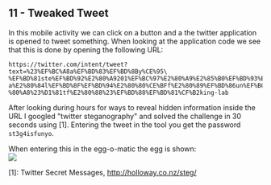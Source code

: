 11 - Tweaked Tweet
------------------
In this mobile activity we can click on a button and a the twitter application is opened to tweet something. When looking at the application code we see that this is done by opening the following URL:
```
https://twitter.com/intent/tweet?text=%23%EF%BC%A8a%EF%BD%83%EF%BD%8By%CE%95\
%EF%BD%81ste%EF%BD%92%E2%80%A9201%EF%BC%97%E2%80%A9%E2%85%B0%EF%BD%93%E2%80%80\
a%E2%80%84l%EF%BD%8F%EF%BD%94%E2%80%80%CE%BFf%E2%80%89%EF%BD%86un%EF%BC%81%E2\
%80%A8%23%D1%81tf%E2%80%88%23%EF%BD%88%EF%BD%81%CF%B2king-lab
```

After looking during hours for ways to reveal hidden information inside the URL I googled "twitter steganography" and solved the challenge in 30 seconds using [1]. Entering the tweet in the tool you get the password `st3g4isfunyo`.

When entering this in the egg-o-matic the egg is shown:  
![](./11/egg11.png)

\[1\]: Twitter Secret Messages, <http://holloway.co.nz/steg/>
